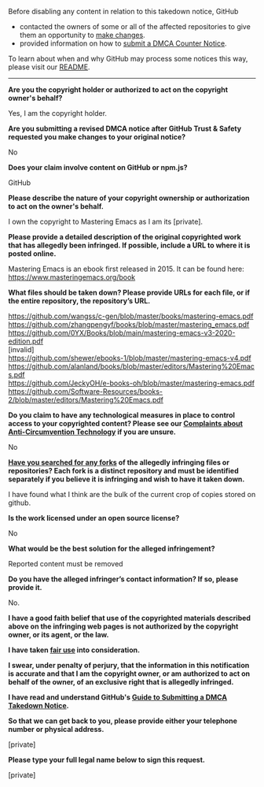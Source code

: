 Before disabling any content in relation to this takedown notice, GitHub
- contacted the owners of some or all of the affected repositories to give them an opportunity to [make changes](https://docs.github.com/en/github/site-policy/dmca-takedown-policy#a-how-does-this-actually-work).
- provided information on how to [submit a DMCA Counter Notice](https://docs.github.com/en/articles/guide-to-submitting-a-dmca-counter-notice).

To learn about when and why GitHub may process some notices this way, please visit our [README](https://github.com/github/dmca/blob/master/README.md#anatomy-of-a-takedown-notice).

---

**Are you the copyright holder or authorized to act on the copyright owner's behalf?**

Yes, I am the copyright holder.

**Are you submitting a revised DMCA notice after GitHub Trust & Safety requested you make changes to your original notice?**

No

**Does your claim involve content on GitHub or npm.js?**

GitHub

**Please describe the nature of your copyright ownership or authorization to act on the owner's behalf.**

I own the copyright to Mastering Emacs as I am its [private].

**Please provide a detailed description of the original copyrighted work that has allegedly been infringed. If possible, include a URL to where it is posted online.**

Mastering Emacs is an ebook first released in 2015. It can be found here: https://www.masteringemacs.org/book

**What files should be taken down? Please provide URLs for each file, or if the entire repository, the repository’s URL.**

https://github.com/wangss/c-gen/blob/master/books/mastering-emacs.pdf  
https://github.com/zhangpengyf/books/blob/master/mastering_emacs.pdf  
https://github.com/0YX/Books/blob/main/mastering-emacs-v3-2020-edition.pdf  
[invalid]  
https://github.com/shewer/ebooks-1/blob/master/mastering-emacs-v4.pdf  
https://github.com/alanland/books/blob/master/editors/Mastering%20Emacs.pdf  
https://github.com/JeckyOH/e-books-oh/blob/master/mastering-emacs.pdf  
https://github.com/Software-Resources/books-2/blob/master/editors/Mastering%20Emacs.pdf

**Do you claim to have any technological measures in place to control access to your copyrighted content? Please see our <a href="https://docs.github.com/articles/guide-to-submitting-a-dmca-takedown-notice#complaints-about-anti-circumvention-technology">Complaints about Anti-Circumvention Technology</a> if you are unsure.**

No

**<a href="https://docs.github.com/articles/dmca-takedown-policy#b-what-about-forks-or-whats-a-fork">Have you searched for any forks</a> of the allegedly infringing files or repositories? Each fork is a distinct repository and must be identified separately if you believe it is infringing and wish to have it taken down.**

I have found what I think are the bulk of the current crop of copies stored on github.

**Is the work licensed under an open source license?**

No

**What would be the best solution for the alleged infringement?**

Reported content must be removed

**Do you have the alleged infringer’s contact information? If so, please provide it.**

No.

**I have a good faith belief that use of the copyrighted materials described above on the infringing web pages is not authorized by the copyright owner, or its agent, or the law.**

**I have taken <a href="https://www.lumendatabase.org/topics/22">fair use</a> into consideration.**

**I swear, under penalty of perjury, that the information in this notification is accurate and that I am the copyright owner, or am authorized to act on behalf of the owner, of an exclusive right that is allegedly infringed.**

**I have read and understand GitHub's <a href="https://docs.github.com/articles/guide-to-submitting-a-dmca-takedown-notice/">Guide to Submitting a DMCA Takedown Notice</a>.**

**So that we can get back to you, please provide either your telephone number or physical address.**

[private]

**Please type your full legal name below to sign this request.**

[private]
